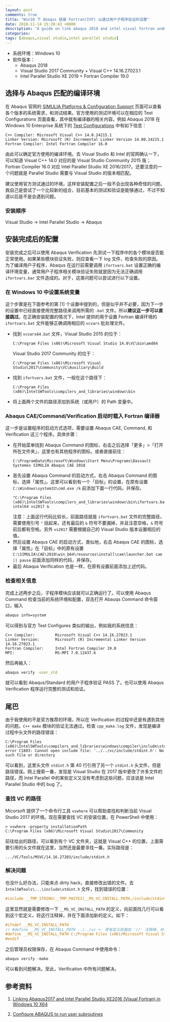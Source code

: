 ```yaml
---
layout: post
comments: true
title: "Win10 下 Abaqus 链接 Fortran(IVF) 以通过用户子程序验证的设置"
date: 2018-11-14 15:20:43 +0800
description: "A guide on link abaqus 2018 and intel visual fortran under Win10 OS."
categories: 
tags: [abaqus,visual studio,intel parallel studio]
---
```


- 系统环境：Windows 10
- 软件版本：
    - Abaqus 2018
    - Visual Studio 2017 Community + Visual C++ 14.16.27023.1
    - Intel Parallel Studio XE 2019 + Fortran Compiler 19.0

## 选择与 Abaqus 匹配的编译环境
在 Abaqus 官网的 [SIMULIA Platforms & Configuration Support](https://www.3ds.com/support/hardware-and-software/simulia-system-information/) 页面可以查看各个版本的系统需求，和测试结果。官方使用的测试环境可以在相应的 Test Configurations 页面查看，其中就有编译器的相关内容。例如 Abaqus 2018 在 Windows 10 Enterprise 系统下的 [Test Configurations](https://www.3ds.com/fileadmin/PRODUCTS/SIMULIA/PDF/guide/test-configurations-abaqus-2018-windows-10.pdf) 中有如下信息：

```text
C++ Compiler: Microsoft Visual C++ 14.0.24215.1
Linker Version: Microsoft (R) Incremental Linker Version 14.00.24215.1
Fortran Compiler: Intel Fortran Compiler 16.0
```

由此可以确定官方使用的编译环境。去 Visual Studio 和 Intel 的官网确认一下，可以知道 Visual C++ 14.0 对应的是 Visual Studio Community 2015 版；Fortran Compiler 16.0 对应 Intel Parallel Studio XE 2016/2017。还要注意的一个问题就是 Parallel Studio 需要与 Visual Studio 的版本相匹配。

建议使用官方测试通过的环境，这样安装配置之后一般不会出现各种奇怪的问题。我自己是尝试了一个比较新的组合，目前基本的测试和验证是能够通过，不过不知道以后是不是会遇到问题。

### 安装顺序
Visual Studio -> Intel Parallel Studio -> Abaqus

## 安装完成后的配置
安装完成之后可以使用 Abaqus Verification 先测试一下程序中的各个模块是否能正常使用。如果某些模块验证失败，则应查看一下 log 文件，检查失败的原因。为了编译用户子程序，Abaqus 在运行前需要调用 `ifortvars.bat` 设置正确的编译环境变量，通常用户子程序相关模块验证失败就是因为无法正确调用 `ifortvars.bar` 文件造成的。对于，这类问题可以尝试进行以下设置。

### 在 Windows 10 中设置系统变量
这个步骤是在下面参考的第 [1] 个设置中提到的，但是似乎并不必要，因为下一步的设置中已经直接使用完整路径来调用所需的 `.bat` 文件。所以**建议这一步可以直接跳过**。在正确安装配置的情况下，Intel 提供的用于设置 Fortran 编译环境的 `ifortvars.bat` 文件能够正确调用相应的 `vcvars` 批处理文件。

- 找到 `vcvars64.bat` 文件，Visual Studio 2015 的位于：
  ```text
  C:\Program Files (x86)\Microsoft Visual Studio 14.0\VC\bin\amd64
  ```
  Visual Studio 2017 Community 的位于：
  ```text
  C:\Program Files (x86)\Microsoft Visual Studio\2017\Community\VC\Auxiliary\Build
  ```
- 找到 `ifortvars.bat` 文件，一般在这个路径下：
  ```text
  C:\Program Files (x86)\IntelSWTools\compilers_and_libraries\windows\bin
  ```
- 将上面两个文件的路径添加到系统（或用户）的 Path 变量中。

### Abaqus CAE/Command/Verification 启动时载入 Fortran 编译器
这一步是设置程序的启动方式选项，需要设置 Abaqus CAE, Command, 和 Verification 这三个程序。具体步骤：

- 在开始菜单找到 Abaqus Command 的图标，右击之后选择「更多」>「打开所在文件夹」，这里也有其他程序的图标。或者直接前往：
  ```text
  C:\ProgramData\Microsoft\Windows\Start Menu\Programs\Dassault Systemes SIMULIA Abaqus CAE 2018
  ```
- 首先设置 Abaqus Command 的启动方式，右击 Abaqus Command 的图标，选择「属性」。这里可以看到有一个「目标」的设置，在原有设置 `C:\Windows\system32\cmd.exe /k` 前添加下面一行代码，并保存。
  ```text
  "C:\Program Files (x86)\IntelSWTools\compilers_and_libraries\windows\bin\ifortvars.bat" intel64 vs2017 & 
  ```
  注意：上面这行代码比较长，前面路径就是 `ifortvars.bat` 文件的完整路径，需要使用引号 `"` 括起来，还有最后的 `&` 符号不要漏掉，并且注意空格，`&` 符号前后都有空格。另外 `vs2017` 需要根据自己的 Visual Studio 版本设置相应的值。
- 然后设置 Abaqus CAE 的启动方式，类似地，右击 Abaqus CAE 的图标，选择「属性」在「目标」中的原有设置 `C:\SIMULIA\CAE\2018\win_b64\resources\install\cae\launcher.bat cae || pause` 前面添加同样的代码，并保存。
- 最后 Abaqus Verification 也是一样，在原有设置前面添加上述代码。

### 检查相关信息
完成上述两步之后，子程序模块应该就可以正确运行了。可以使用 Abaqus Command 检查当前的系统环境和配置，双击打开 Abauqs Command 命令窗口，输入
```cmd
abaqus info=system
```
可以得到与官方 Test Configures 类似的输出，例如我的系统信息：
```text
C++ Compiler:         Microsoft Visual C++ 14.16.27023.1
Linker Version:       Microsoft (R) Incremental Linker Version 14.16.27023.1
Fortran Compiler:     Intel Fortran Compiler 19.0
MPI:                  MS-MPI 7.0.12437.6
```
然后再输入：
```cmd
abaqus verify -user_std
```
就可以看到 Abaqus/Standard 的用户子程序验证 PASS 了。也可以使用 Abaqus Verification 程序运行完整的测试和验证。

## 尾巴
由于我使用的不是官方推荐的环境，所以在 Verification 的过程中还是有遇到其他的问题。`C++ make` 模块的验证无法通过。检查 `cpp_make.log` 文件，发现是编译过程中头文件的路径错误：
```
C:\Program Files (x86)\IntelSWTools\compilers_and_libraries\windows\compiler\include\stdint.h(40): error C1803: Cannot open include file: '../../vc/include/stdint.h': No such file or directory
```
可以看到，这里头文件 `stdint.h` 第 40 行引用了另一个 `stdint.h` 头文件，但是路径错误。网上搜索一番，发现是 Visual Studio 在 2017 版中更改了许多文件的路径，而 Intel Parallel 中的某些定义又没有考虑到这些问题，应该说是 Intel Parallel Studio 中的 bug 了。

### 查找 VC 的路径
Micorsoft 提供了一个命令行工具 `vswhere` 可以帮助查找和判断当前 Visual Studio 2017 的环境。现在需要查找 VC 的安装位置，在 PowerShell 中使用：
```
> vswhere -property installationPath
C:\Program Files (x86)\Microsoft Visual Studio\2017\Community
```
前往给出的路径，可以看到有个 VC 文件夹，这就是 Visual C++ 的位置，上面需要引用的头文件就在这里，当然还是最要寻找一番。实际路径是：
```
.../VC/Tools/MSVC/14.16.27203/include/stdint.h
```

### 解决问题
也没什么好办法，只能来点 dirty hack，直接修改出错的文件。去 `IntelSWTools\...\include\stdint.h` 文件，找到错误的位置：
```c
#include __TMP_STRING(__TMP_PASTE2(__MS_VC_INSTALL_PATH,/include/stdint.h))
```
这里显然就是需要修改一下 `__MS_VC_INSTALL_PATH` 的定义，向前面找几行可以看到这个宏定义，将这行注释掉，并在下面添加新的定义。如下：
```c
#ifndef __MS_VC_INSTALL_PATH
// #define __MS_VC_INSTALL_PATH ../../vc <- 原有定义前面加 '//' 注释掉，并添加下面一行新的定义
#define __MS_VC_INSTALL_PATH C:/Program Files (x86)/Microsoft Visual Studio/2017/Community/VC/Tools/MSVC/14.16.27023
#endif
```
之后管理员权限保存，在 Abaqus Command 中使用命令：
```
abaqus verify -make
```
可以看到问题解决。至此，Verification 中所有问题解决。

## 参考资料

1. [Linking Abaqus2017 and Intel Parallel Studio XE2016 (Visual Fortran) in Windows 10 X64](https://www.researchgate.net/profile/Petri_Tanska/publication/313924098_Linking_ABAQUS_2017_and_Intel_Parallel_Studio_XE2016_Visual_Fortran_in_Windows_10_x64/links/58b003efaca2725b5411b020/Linking-ABAQUS-2017-and-Intel-Parallel-Studio-XE2016-Visual-Fortran-in-Windows-10-x64.pdf?_sg%5B0%5D=KjIj-PyDmhfyQGQnKwnPSCLKjgVBEsYTA5xTnPcuBNGoIV33gV5hNCcQ-92oN5vForOsoo9DEfXDTy8GJZ3Meg.dwRkdpkT1N8tAROQb8HjyI39OOXnMaAwF_mMmY05pdiTQWGIcs3egoRkB2eR8pfU1IRuD2-za57QD99z557TQA&_sg%5B1%5D=5tfjgGqq-YupCCNJVIJG6o306qTbAD6BIBVn3ghIr5piyuSZYDhtWhbvQ9AggmX15xUCmDLhcvo1CVRj0hUnNbMsTnNKu29hPADSLJPXFZDX.dwRkdpkT1N8tAROQb8HjyI39OOXnMaAwF_mMmY05pdiTQWGIcs3egoRkB2eR8pfU1IRuD2-za57QD99z557TQA&_iepl=)

2. [Configure ABAQUS to run user subroutines](http://www-h.eng.cam.ac.uk/help/programs/fe/abaqus/faq68/UserSubConfigureInfo.html)
